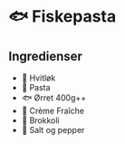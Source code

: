 # 🐟 Fiskepasta

## Ingredienser

- 🧄 Hvitløk
- 🍝 Pasta
- 🐟 Ørret 400g++
- 🥛 Crème Fraîche
- 🥦 Brokkoli
- 🧂 Salt og pepper